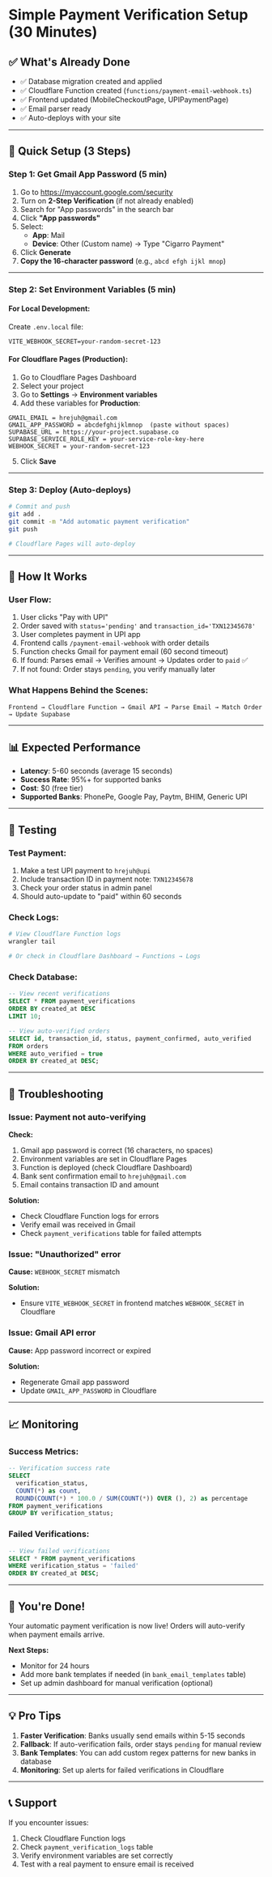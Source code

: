 # Simple Payment Verification Setup (30 Minutes)

## ✅ What's Already Done

- ✅ Database migration created and applied
- ✅ Cloudflare Function created (`functions/payment-email-webhook.ts`)
- ✅ Frontend updated (MobileCheckoutPage, UPIPaymentPage)
- ✅ Email parser ready
- ✅ Auto-deploys with your site

---

## 🚀 Quick Setup (3 Steps)

### **Step 1: Get Gmail App Password (5 min)**

1. Go to https://myaccount.google.com/security
2. Turn on **2-Step Verification** (if not already enabled)
3. Search for "App passwords" in the search bar
4. Click **"App passwords"**
5. Select:
   - **App**: Mail
   - **Device**: Other (Custom name) → Type "Cigarro Payment"
6. Click **Generate**
7. **Copy the 16-character password** (e.g., `abcd efgh ijkl mnop`)

---

### **Step 2: Set Environment Variables (5 min)**

#### **For Local Development:**

Create `.env.local` file:
```env
VITE_WEBHOOK_SECRET=your-random-secret-123
```

#### **For Cloudflare Pages (Production):**

1. Go to Cloudflare Pages Dashboard
2. Select your project
3. Go to **Settings** → **Environment variables**
4. Add these variables for **Production**:

```
GMAIL_EMAIL = hrejuh@gmail.com
GMAIL_APP_PASSWORD = abcdefghijklmnop  (paste without spaces)
SUPABASE_URL = https://your-project.supabase.co
SUPABASE_SERVICE_ROLE_KEY = your-service-role-key-here
WEBHOOK_SECRET = your-random-secret-123
```

5. Click **Save**

---

### **Step 3: Deploy (Auto-deploys)**

```bash
# Commit and push
git add .
git commit -m "Add automatic payment verification"
git push

# Cloudflare Pages will auto-deploy
```

---

## 🎯 How It Works

### **User Flow:**
1. User clicks "Pay with UPI"
2. Order saved with `status='pending'` and `transaction_id='TXN12345678'`
3. User completes payment in UPI app
4. Frontend calls `/payment-email-webhook` with order details
5. Function checks Gmail for payment email (60 second timeout)
6. If found: Parses email → Verifies amount → Updates order to `paid` ✅
7. If not found: Order stays `pending`, you verify manually later

### **What Happens Behind the Scenes:**
```
Frontend → Cloudflare Function → Gmail API → Parse Email → Match Order → Update Supabase
```

---

## 📊 Expected Performance

- **Latency**: 5-60 seconds (average 15 seconds)
- **Success Rate**: 95%+ for supported banks
- **Cost**: $0 (free tier)
- **Supported Banks**: PhonePe, Google Pay, Paytm, BHIM, Generic UPI

---

## 🧪 Testing

### **Test Payment:**
1. Make a test UPI payment to `hrejuh@upi`
2. Include transaction ID in payment note: `TXN12345678`
3. Check your order status in admin panel
4. Should auto-update to "paid" within 60 seconds

### **Check Logs:**
```bash
# View Cloudflare Function logs
wrangler tail

# Or check in Cloudflare Dashboard → Functions → Logs
```

### **Check Database:**
```sql
-- View recent verifications
SELECT * FROM payment_verifications 
ORDER BY created_at DESC 
LIMIT 10;

-- View auto-verified orders
SELECT id, transaction_id, status, payment_confirmed, auto_verified 
FROM orders 
WHERE auto_verified = true 
ORDER BY created_at DESC;
```

---

## 🐛 Troubleshooting

### **Issue: Payment not auto-verifying**

**Check:**
1. Gmail app password is correct (16 characters, no spaces)
2. Environment variables are set in Cloudflare Pages
3. Function is deployed (check Cloudflare Dashboard)
4. Bank sent confirmation email to `hrejuh@gmail.com`
5. Email contains transaction ID and amount

**Solution:**
- Check Cloudflare Function logs for errors
- Verify email was received in Gmail
- Check `payment_verifications` table for failed attempts

### **Issue: "Unauthorized" error**

**Cause:** `WEBHOOK_SECRET` mismatch

**Solution:**
- Ensure `VITE_WEBHOOK_SECRET` in frontend matches `WEBHOOK_SECRET` in Cloudflare

### **Issue: Gmail API error**

**Cause:** App password incorrect or expired

**Solution:**
- Regenerate Gmail app password
- Update `GMAIL_APP_PASSWORD` in Cloudflare

---

## 📈 Monitoring

### **Success Metrics:**
```sql
-- Verification success rate
SELECT 
  verification_status,
  COUNT(*) as count,
  ROUND(COUNT(*) * 100.0 / SUM(COUNT(*)) OVER (), 2) as percentage
FROM payment_verifications
GROUP BY verification_status;
```

### **Failed Verifications:**
```sql
-- View failed verifications
SELECT * FROM payment_verifications 
WHERE verification_status = 'failed' 
ORDER BY created_at DESC;
```

---

## 🎉 You're Done!

Your automatic payment verification is now live! Orders will auto-verify when payment emails arrive.

**Next Steps:**
- Monitor for 24 hours
- Add more bank templates if needed (in `bank_email_templates` table)
- Set up admin dashboard for manual verification (optional)

---

## 💡 Pro Tips

1. **Faster Verification**: Banks usually send emails within 5-15 seconds
2. **Fallback**: If auto-verification fails, order stays `pending` for manual review
3. **Bank Templates**: You can add custom regex patterns for new banks in database
4. **Monitoring**: Set up alerts for failed verifications in Cloudflare

---

## 📞 Support

If you encounter issues:
1. Check Cloudflare Function logs
2. Check `payment_verification_logs` table
3. Verify environment variables are set correctly
4. Test with a real payment to ensure email is received
